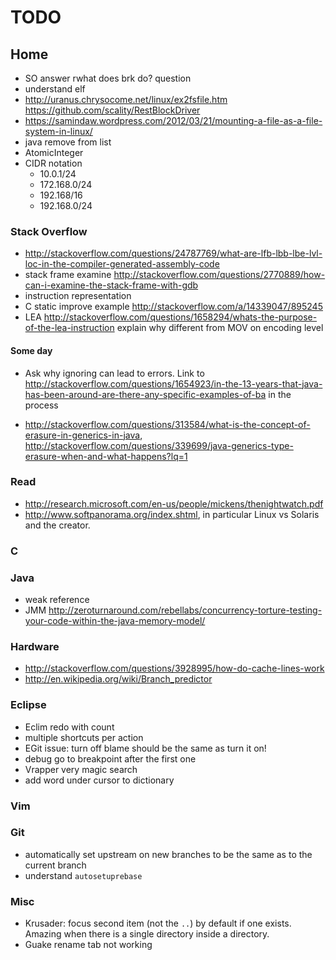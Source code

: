 # TODO

## Home

- SO answer rwhat does brk do? question
- understand elf
- http://uranus.chrysocome.net/linux/ex2fsfile.htm https://github.com/scality/RestBlockDriver
- https://samindaw.wordpress.com/2012/03/21/mounting-a-file-as-a-file-system-in-linux/
- java remove from list
- AtomicInteger
- CIDR notation
    - 10.0.1/24
    - 172.168.0/24
    - 192.168/16
    - 192.168.0/24

### Stack Overflow

-   http://stackoverflow.com/questions/24787769/what-are-lfb-lbb-lbe-lvl-loc-in-the-compiler-generated-assembly-code
-   stack frame examine http://stackoverflow.com/questions/2770889/how-can-i-examine-the-stack-frame-with-gdb
-   instruction representation
-   C static improve example http://stackoverflow.com/a/14339047/895245
-   LEA http://stackoverflow.com/questions/1658294/whats-the-purpose-of-the-lea-instruction explain why different from MOV on encoding level

#### Some day

-   Ask why ignoring can lead to errors. Link to <http://stackoverflow.com/questions/1654923/in-the-13-years-that-java-has-been-around-are-there-any-specific-examples-of-ba> in the process

-   <http://stackoverflow.com/questions/313584/what-is-the-concept-of-erasure-in-generics-in-java>, <http://stackoverflow.com/questions/339699/java-generics-type-erasure-when-and-what-happens?lq=1>

### Read

- <http://research.microsoft.com/en-us/people/mickens/thenightwatch.pdf>
- <http://www.softpanorama.org/index.shtml>, in particular Linux vs Solaris and the creator.

### C

### Java

- weak reference
- JMM http://zeroturnaround.com/rebellabs/concurrency-torture-testing-your-code-within-the-java-memory-model/

### Hardware

- http://stackoverflow.com/questions/3928995/how-do-cache-lines-work
- http://en.wikipedia.org/wiki/Branch_predictor

### Eclipse

- Eclim redo with count
- multiple shortcuts per action
- EGit issue: turn off blame should be the same as turn it on!
- debug go to breakpoint after the first one
- Vrapper very magic search
- add word under cursor to dictionary

### Vim

### Git

- automatically set upstream on new branches to be the same as to the current branch
- understand `autosetuprebase`

### Misc

- Krusader: focus second item (not the `..`) by default if one exists. Amazing when there is a single directory inside a directory.
- Guake rename tab not working
